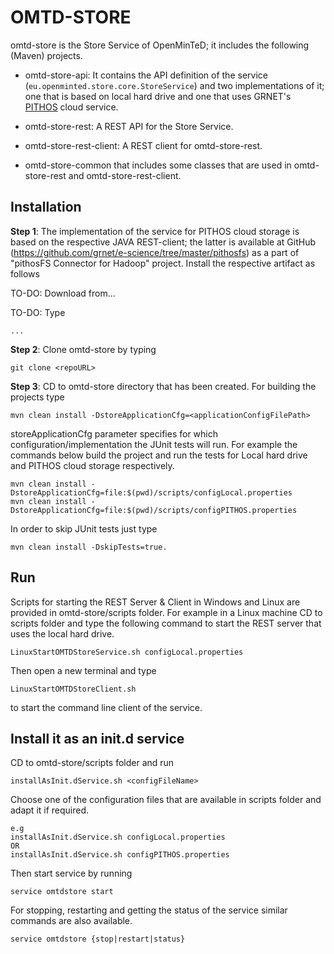 # OMTD-STORE #

omtd-store is the Store Service of OpenMinTeD; it includes the following (Maven) projects.	

  * omtd-store-api: It contains the API definition of the service (`eu.openminted.store.core.StoreService`) and two implementations of it; one that is based on local hard drive and one that uses GRNET's [PITHOS](https://okeanos.grnet.gr/services/pithos/) cloud service.
  
  * omtd-store-rest: A REST API for the Store Service.

  * omtd-store-rest-client: A REST client for omtd-store-rest.

  * omtd-store-common that includes some classes that are used in omtd-store-rest and omtd-store-rest-client.   

## Installation ##

**Step 1**: The implementation of the service for PITHOS cloud storage is based on the respective JAVA REST-client; the latter  is available at GitHub (https://github.com/grnet/e-science/tree/master/pithosfs) as a part of "pithosFS Connector for Hadoop" project. Install the respective artifact
as follows 

TO-DO: Download from...

TO-DO: Type

```
...
``` 
   
**Step 2**: Clone omtd-store by typing
  
```
git clone <repoURL>
```


**Step 3**: CD to omtd-store directory that has been created. For building the projects type

```
mvn clean install -DstoreApplicationCfg=<applicationConfigFilePath>
```


storeApplicationCfg parameter specifies for which configuration/implementation the JUnit tests will run. For example the commands below build the project and run the tests for Local hard drive and PITHOS cloud storage respectively. 
  
```
mvn clean install -DstoreApplicationCfg=file:$(pwd)/scripts/configLocal.properties
mvn clean install -DstoreApplicationCfg=file:$(pwd)/scripts/configPITHOS.properties
```  

In order to skip JUnit tests just type 

```
mvn clean install -DskipTests=true.
```

## Run ##

Scripts for starting the REST Server & Client in Windows and Linux are provided in omtd-store/scripts folder. 
For example in a Linux machine CD to scripts folder and type the following command to start the REST server that uses the local hard drive.  

```
LinuxStartOMTDStoreService.sh configLocal.properties
```

Then open a new terminal and type  

```
LinuxStartOMTDStoreClient.sh
```

to start the command line client of the service.

  
## Install it as an init.d service ##

CD to omtd-store/scripts folder and run 

```
installAsInit.dService.sh <configFileName>
```

Choose one of the configuration files that are available in scripts folder and adapt it
if required.


```
e.g
installAsInit.dService.sh configLocal.properties
OR
installAsInit.dService.sh configPITHOS.properties
```
 
Then start service by running  

```
service omtdstore start
```

For stopping, restarting and getting the status of the service similar commands are also available.

```
service omtdstore {stop|restart|status} 
```

